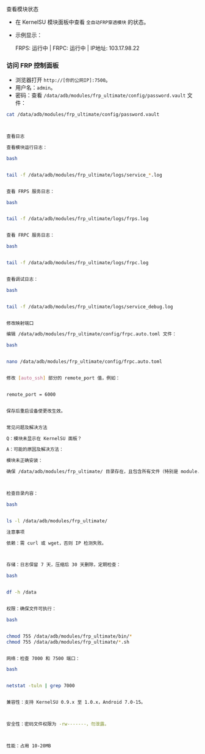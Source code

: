 查看模块状态
- 在 KernelSU 模块面板中查看 `全自动FRP穿透模块` 的状态。
- 示例显示：



  FRPS: 运行中 | FRPC: 运行中 | IP地址: 103.17.98.22


### 访问 FRP 控制面板
- 浏览器打开 `http://[你的公网IP]:7500`。
- 用户名：`admin`。
- 密码：查看 `/data/adb/modules/frp_ultimate/config/password.vault` 文件：
```bash
cat /data/adb/modules/frp_ultimate/config/password.vault



查看日志

查看模块运行日志：

bash


tail -f /data/adb/modules/frp_ultimate/logs/service_*.log


查看 FRPS 服务日志：

bash


tail -f /data/adb/modules/frp_ultimate/logs/frps.log


查看 FRPC 服务日志：

bash


tail -f /data/adb/modules/frp_ultimate/logs/frpc.log


查看调试日志：

bash


tail -f /data/adb/modules/frp_ultimate/logs/service_debug.log


修改映射端口

编辑 /data/adb/modules/frp_ultimate/config/frpc.auto.toml 文件：

bash


nano /data/adb/modules/frp_ultimate/config/frpc.auto.toml


修改 [auto_ssh] 部分的 remote_port 值，例如：


remote_port = 6000


保存后重启设备使更改生效。


常见问题及解决方法

Q：模块未显示在 KernelSU 面板？

A：可能的原因及解决方法：

模块未正确安装：

确保 /data/adb/modules/frp_ultimate/ 目录存在，且包含所有文件（特别是 module.prop）。



检查目录内容：

bash


ls -l /data/adb/modules/frp_ultimate/

注意事项

依赖：需 curl 或 wget，否则 IP 检测失败。



存储：日志保留 7 天，压缩后 30 天删除，定期检查：

bash


df -h /data


权限：确保文件可执行：

bash


chmod 755 /data/adb/modules/frp_ultimate/bin/*
chmod 755 /data/adb/modules/frp_ultimate/*.sh


网络：检查 7000 和 7500 端口：

bash


netstat -tuln | grep 7000


兼容性：支持 KernelSU 0.9.x 至 1.0.x，Android 7.0-15。



安全性：密码文件权限为 -rw-------，勿泄露。



性能：占用 10-20MB


